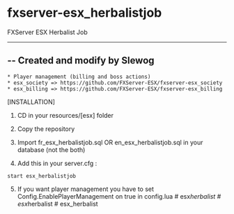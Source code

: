 # fxserver-esx_herbalistjob
FXServer ESX Herbalist Job

-----------------------------------------
-- Created and modify by Slewog
-----------------------------------------

	* Player management (billing and boss actions)
	* esx_society => https://github.com/FXServer-ESX/fxserver-esx_society
	* esx_billing => https://github.com/FXServer-ESX/fxserver-esx_billing

[INSTALLATION]

1) CD in your resources/[esx] folder
2) Copy the repository
3) Import fr_esx_herbalistjob.sql OR en_esx_herbalistjob.sql in your database (not the both)

4) Add this in your server.cfg :

```
start esx_herbalistjob
```

5) If you want player management you have to set Config.EnablePlayerManagement on true in config.lua
#   e s x _ h e r b a l i s t 
 
 #   e s x _ h e r b a l i s t 
 
 #   e s x _ h e r b a l i s t 
 
 